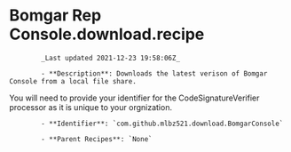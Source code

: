 # Bomgar Rep Console.download.recipe

            _Last updated 2021-12-23 19:58:06Z_

            - **Description**: Downloads the latest verison of Bomgar Console from a local file share.

You will need to provide your identifier for the CodeSignatureVerifier processor as it is unique to your orgnization.

            - **Identifier**: `com.github.mlbz521.download.BomgarConsole`

            - **Parent Recipes**: `None`